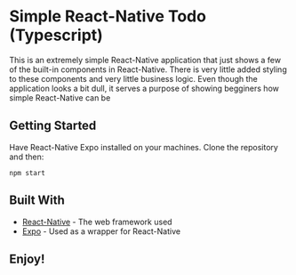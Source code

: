 # Simple React-Native Todo (Typescript)

This is an extremely simple React-Native application that just shows a few of the built-in components in React-Native. There is very little added styling to these components and very little business logic. Even though the application looks a bit dull, it serves a purpose of showing begginers how simple React-Native can be

## Getting Started

Have React-Native Expo installed on your machines. Clone the repository and then:

`npm start`

## Built With

- [React-Native](https://reactnative.dev/) - The web framework used
- [Expo](https://docs.expo.io/) - Used as a wrapper for React-Native

## Enjoy!
